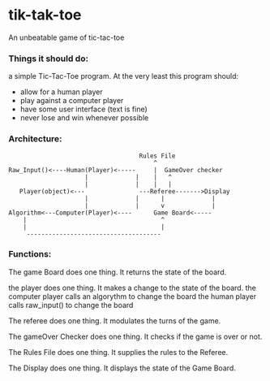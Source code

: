 # tik-tak-toe
An unbeatable game of tic-tac-toe

### Things it should do:
a simple Tic-Tac-Toe program. At the very least this program should:

- allow for a human player
- play against a computer player
- have some user interface (text is fine)
- never lose and win whenever possible

### Architecture:

```
                                    Rules File
                                        ^
Raw_Input()<----Human(Player)<-----     |  GameOver checker
                     |             |    |   ^
                     |             |    |   |
   Player(object)<---               ---Referee------->Display
                     |             |      |             |
                     |             |      v             |
Algorithm<---Computer(Player)<----      Game Board<-----
    |                                     ^
    |                                     |
     -------------------------------------
```

### Functions:

The game Board does one thing. It returns the state of the board.

the player does one thing. It makes a change to the state of the board.
    the computer player calls an algorythm to change the board
    the human player calls raw_input() to change the board

The referee does one thing. It modulates the turns of the game.

The gameOver Checker does one thing. It checks if the game is over or not.

The Rules File does one thing. It supplies the rules to the Referee.

The Display does one thing. It displays the state of the Game Board.
